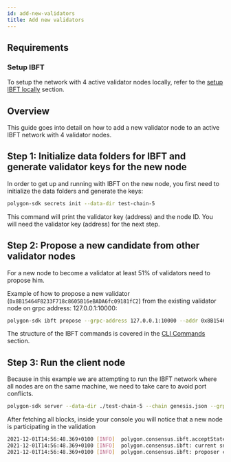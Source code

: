 ```yaml
---
id: add-new-validators
title: Add new validators
---
```

## Requirements

### Setup IBFT

To setup the network with 4 active validator nodes locally, refer to the [setup IBFT locally](/docs/get-started/set-up-ibft-locally) section.

## Overview
This guide goes into detail on how to add a new validator node to an active IBFT network with 4 validator nodes.

## Step 1: Initialize data folders for IBFT and generate validator keys​ for the new node

In order to get up and running with IBFT on the new node, you first need to initialize the data folders and generate the keys:

````bash
polygon-sdk secrets init --data-dir test-chain-5
````

This command will print the validator key (address) and the node ID. You will need the validator key (address) for the next step.

## Step 2: Propose a new candidate from other validator nodes

For a new node to become a validator at least 51% of validators need to propose him.

Example of how to propose a new validator (`0x8B15464F8233F718c8605B16eBADA6fc09181fC2`) from the existing validator node on grpc address: 127.0.0.1:10000:

````bash
polygon-sdk ibft propose --grpc-address 127.0.0.1:10000 --addr 0x8B15464F8233F718c8605B16eBADA6fc09181fC2 --vote auth
````

The structure of the IBFT commands is covered in the [CLI Commands](/docs/get-started/cli-commands) section.

## Step 3: Run the client node

Because in this example we are attempting to run the IBFT network where all nodes are on the same machine, we need to take care to avoid port conflicts. 

````bash
polygon-sdk server --data-dir ./test-chain-5 --chain genesis.json --grpc :50000 --libp2p :50001 --jsonrpc :50002 --seal
````

After fetching all blocks, inside your console you will notice that a new node is participating in the validation

````bash
2021-12-01T14:56:48.369+0100 [INFO]  polygon.consensus.ibft.acceptState: Accept state: sequence=4004
2021-12-01T14:56:48.369+0100 [INFO]  polygon.consensus.ibft: current snapshot: validators=5 votes=0
2021-12-01T14:56:48.369+0100 [INFO]  polygon.consensus.ibft: proposer calculated: proposer=0x8B15464F8233F718c8605B16eBADA6fc09181fC2 block=4004
````







